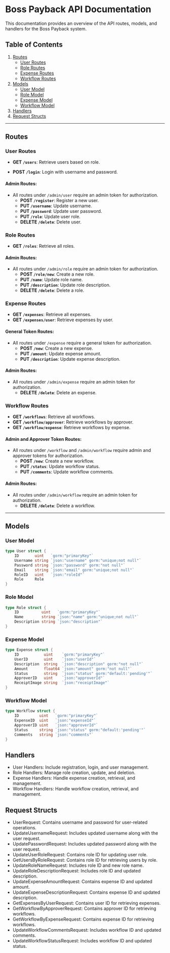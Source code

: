 # Boss Payback API Documentation

This documentation provides an overview of the API routes, models, and handlers for the Boss Payback system.

## Table of Contents

1. [Routes](#routes)
    - [User Routes](#user-routes)
    - [Role Routes](#role-routes)
    - [Expense Routes](#expense-routes)
    - [Workflow Routes](#workflow-routes)
2. [Models](#models)
    - [User Model](#user-model)
    - [Role Model](#role-model)
    - [Expense Model](#expense-model)
    - [Workflow Model](#workflow-model)
3. [Handlers](#handlers)
4. [Request Structs](#request-structs)

---

## Routes

### User Routes

- **GET `/users`**: Retrieve users based on role.
  
- **POST `/login`**: Login with username and password.

#### Admin Routes:

- All routes under `/admin/user` require an admin token for authorization.
  - **POST `/register`**: Register a new user.
  - **PUT `/username`**: Update username.
  - **PUT `/password`**: Update user password.
  - **PUT `/role`**: Update user role.
  - **DELETE `/delete`**: Delete user.

### Role Routes

- **GET `/roles`**: Retrieve all roles.

#### Admin Routes:

- All routes under `/admin/role` require an admin token for authorization.
  - **POST `/role/new`**: Create a new role.
  - **PUT `/name`**: Update role name.
  - **PUT `/description`**: Update role description.
  - **DELETE `/delete`**: Delete a role.

### Expense Routes

- **GET `/expenses`**: Retrieve all expenses.
- **GET `/expenses/user`**: Retrieve expenses by user.

#### General Token Routes:

- All routes under `/expense` require a general token for authorization.
  - **POST `/new`**: Create a new expense.
  - **PUT `/amount`**: Update expense amount.
  - **PUT `/description`**: Update expense description.

#### Admin Routes:

- All routes under `/admin/expense` require an admin token for authorization.
  - **DELETE `/delete`**: Delete an expense.

### Workflow Routes

- **GET `/workflows`**: Retrieve all workflows.
- **GET `/workflow/approver`**: Retrieve workflows by approver.
- **GET `/workflow/expense`**: Retrieve workflows by expense.

#### Admin and Approver Token Routes:

- All routes under `/workflow` and `/admin/workflow` require admin and approver tokens for authorization.
  - **POST `/new`**: Create a new workflow.
  - **PUT `/status`**: Update workflow status.
  - **PUT `/comments`**: Update workflow comments.

#### Admin Routes:

- All routes under `/admin/workflow` require an admin token for authorization.
  - **DELETE `/delete`**: Delete a workflow.

---

## Models

### User Model

```go
type User struct {
    ID       uint   `gorm:"primaryKey"`
    Username string `json:"username" gorm:"unique;not null"`
    Password string `json:"password" gorm:"not null"`
    Email    string `json:"email" gorm:"unique;not null"`
    RoleID   uint   `json:"roleId"`
    Role     Role
}
```

### Role Model

```go
type Role struct {
    ID          uint   `gorm:"primaryKey"`
    Name        string `json:"name" gorm:"unique;not null"`
    Description string `json:"description"`
}
```

### Expense Model

```go
type Expense struct {
    ID           uint    `gorm:"primaryKey"`
    UserID       uint    `json:"userId"`
    Description  string  `json:"description" gorm:"not null"`
    Amount       float64 `json:"amount" gorm:"not null"`
    Status       string  `json:"status" gorm:"default:'pending'"`
    ApproverID   uint    `json:"approverId"`
    ReceiptImage string  `json:"receiptImage"`
}
```

### Workflow Model

```go
type Workflow struct {
    ID         uint   `gorm:"primaryKey"`
    ExpenseID  uint   `json:"expenseId"`
    ApproverID uint   `json:"approverId"`
    Status     string `json:"status" gorm:"default:'pending'"`
    Comments   string `json:"comments"`
}
```

## Handlers

- User Handlers: Include registration, login, and user management.
- Role Handlers: Manage role creation, update, and deletion.
- Expense Handlers: Handle expense creation, retrieval, and management.
- Workflow Handlers: Handle workflow creation, retrieval, and management.

## Request Structs

- UserRequest: Contains username and password for user-related operations.
- UpdateUsernameRequest: Includes updated username along with the user request.
- UpdatePasswordRequest: Includes updated password along with the user request.
- UpdateUserRoleRequest: Contains role ID for updating user role.
- GetUsersByRoleRequest: Contains role ID for retrieving users by role.
- UpdateRoleNameRequest: Includes role ID and new role name.
- UpdateRoleDescriptionRequest: Includes role ID and updated description.
- UpdateExpenseAmountRequest: Contains expense ID and updated amount.
- UpdateExpenseDescriptionRequest: Contains expense ID and updated description.
- GetExpensesByUserRequest: Contains user ID for retrieving expenses.
- GetWorkflowByApproverRequest: Contains approver ID for retrieving workflows.
- GetWorkflowByExpenseRequest: Contains expense ID for retrieving workflows.
- UpdateWorkflowCommentsRequest: Includes workflow ID and updated comments.
- UpdateWorkflowStatusRequest: Includes workflow ID and updated status.